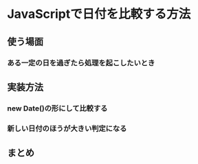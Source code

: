 # JavaScriptで日付を比較する方法  

## 使う場面  

### ある一定の日を過ぎたら処理を起こしたいとき  

## 実装方法  

### new Date()の形にして比較する  

### 新しい日付のほうが大きい判定になる  

## まとめ  